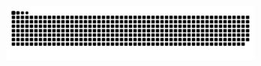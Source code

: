 ![Snake animation](https://raw.githubusercontent.com/D-Mass-RR/D-Mass-RR/output/github-contribution-grid-snake.svg)
